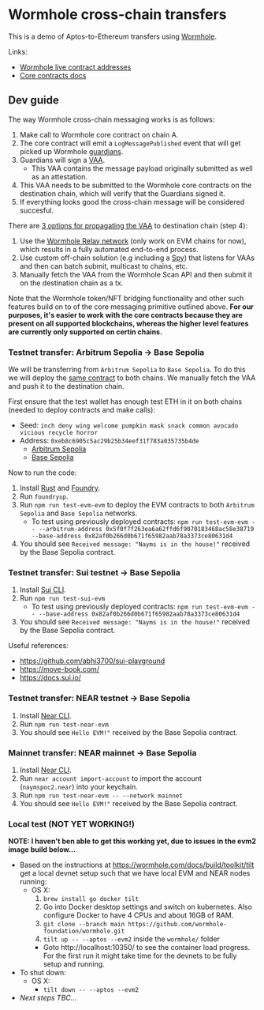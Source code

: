 # Wormhole cross-chain transfers

This is a demo of Aptos-to-Ethereum transfers using [Wormhole](https://wormhole.com/).

Links:
  * [Wormhole live contract addresses](https://wormhole.com/docs/build/reference/contract-addresses/)
  * [Core contracts docs](https://wormhole.com/docs/build/contract-integrations/core-contracts/)

## Dev guide

The way Wormhole cross-chain messaging works is as follows:

1. Make call to Wormhole core contract on chain A.
2. The core contract will emit a `LogMessagePublished` event that will get picked up Wormhole [guardians](https://wormhole.com/docs/learn/infrastructure/guardians/).
3. Guardians will sign a [VAA](https://wormhole.com/docs/learn/infrastructure/vaas/).
    * This VAA contains the message payload originally submitted as well as an attestation.
4. This VAA needs to be submitted to the Wormhole core contracts on the destination chain, which will verify that the Guardians signed it.
5. If everything looks good the cross-chain message will be considered succesful.

There are [3 options for propagating the VAA](https://wormhole.com/docs/learn/infrastructure/relayer/) to destination chain (step 4):

1. Use the [Wormhole Relay network](https://wormhole.com/docs/build/contract-integrations/wormhole-relayers/) (only work on EVM chains for now), which results in a fully automated end-to-end process.
2. Use custom off-chain solution (e.g including a [Spy](https://wormhole.com/docs/learn/infrastructure/spy/)) that listens for VAAs and then can batch submit, multicast to chains, etc.
3. Manually fetch the VAA from the Wormhole Scan API and then submit it on the destination chain as a tx.

Note that the Wormhole token/NFT bridging functionality and other such features build on to of the core messaging primitive outlined above. **For our purposes, it's easier to work with the core contracts because they are present on all supported blockchains, whereas the higher level features are currently only supported on certin chains.**

### Testnet transfer: Arbitrum Sepolia -> Base Sepolia

We will be transferring from `Arbitrum Sepolia` to `Base Sepolia`. To do this we will deploy the [same contract](./evm/Main.sol) to both chains. We manually fetch the VAA and push it to the destination chain.

First ensure that the test wallet has enough test ETH in it on both chains (needed to deploy contracts and make calls):
  * Seed: `inch deny wing welcome pumpkin mask snack common avocado vicious recycle horror`
  * Address: `0xeb8c6905c5ac29b25b34eef31f783a035735b4de`
    * [Arbitrum Sepolia](https://sepolia.arbiscan.io/address/0xeb8c6905c5ac29b25b34eef31f783a035735b4de)
    * [Base Sepolia](https://sepolia.basescan.org/address/0xeb8c6905c5ac29b25b34eef31f783a035735b4de)

Now to run the code:

1. Install [Rust](https://www.rust-lang.org/tools/install) and [Foundry](https://getfoundry.sh/).
2. Run `foundryup`.
3. Run `npm run test-evm-evm` to deploy the EVM contracts to both `Arbitrum Sepolia` and `Base Sepolia` networks.
    * To test using previously deployed contracts: `npm run test-evm-evm -- --arbitrum-address 0x5f0f7f263ea6a62ffd6f9070183468ac58e38719 --base-address 0x82af0b266d0b671f65982aab78a3373ce80631d4`
4. You should see `Received message: "Nayms is in the house!"` received by the Base Sepolia contract.

### Testnet transfer: Sui testnet -> Base Sepolia

1. Install [Sui CLI](https://docs.sui.io/guides/developer/getting-started/sui-install).
2. Run `npm run test-sui-evm`
    * To test using previously deployed contracts: `npm run test-evm-evm -- --base-address 0x82af0b266d0b671f65982aab78a3373ce80631d4`
3. You should see `Received message: "Nayms is in the house!"` received by the Base Sepolia contract.

Useful references:
* https://github.com/abhi3700/sui-playground
* https://move-book.com/
* https://docs.sui.io/

### Testnet transfer: NEAR testnet -> Base Sepolia

1. Install [Near CLI](https://docs.near.org/sdk/js/cli/).
2. Run `npm run test-near-evm`
3. You should see `Hello EVM!"` received by the Base Sepolia contract.

### Mainnet transfer: NEAR mainnet -> Base Sepolia

1. Install [Near CLI](https://docs.near.org/sdk/js/cli/).
2. Run `near account import-account` to import the account (`naymspoc2.near`) into your keychain.
3. Run `npm run test-near-evm -- --network mainnet`
4. You should see `Hello EVM!"` received by the Base Sepolia contract.

### Local test (NOT YET WORKING!)

**NOTE: I haven't ben able to get this working yet, due to issues in the evm2 image build below...**

* Based on the instructions at https://wormhole.com/docs/build/toolkit/tilt get a local devnet setup such that we have local EVM and NEAR nodes running:
  * OS X:
    1. `brew install go docker tilt`
    2. Go into Docker desktop settings and switch on kubernetes. Also configure Docker to have 4 CPUs and about 16GB of RAM.
    3. `git clone --branch main https://github.com/wormhole-foundation/wormhole.git`
    4. `tilt up -- --aptos --evm2` inside the `wormhole/` folder
      * Goto http://localhost:10350/ to see the container load progress. For the first run it might take time for the devnets to be fully setup and running.
* To shut down:
  * OS X:
    * `tilt down -- --aptos --evm2`
* _Next steps TBC..._
